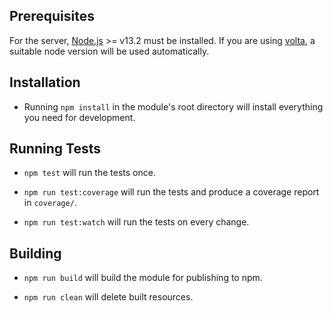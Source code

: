 ## Prerequisites

For the server, [Node.js](http://nodejs.org/) >= v13.2 must be installed.
If you are using [volta](https://volta.sh/), a suitable node version will be used automatically.

## Installation

- Running `npm install` in the module's root directory will install everything you need for development.

## Running Tests

- `npm test` will run the tests once.

- `npm run test:coverage` will run the tests and produce a coverage report in `coverage/`.

- `npm run test:watch` will run the tests on every change.

## Building

- `npm run build` will build the module for publishing to npm.

- `npm run clean` will delete built resources.
